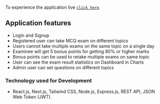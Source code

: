 To experience the application live [`click here`](https://quizzie-d2205.web.app/).

## Application features

* Login and Signup
* Registered user can take MCQ exam on different topics
* Users cannot take multiple exams on the same topic on a single day
* Examinee will get 5 bonus points for getting 80% or higher marks
* Bonus points can be used to retake multiple exams on same topic
* User can see the exam result statistics on Dashboard in Charts
* Admin user can set questions on different topics


### Technology used for Development

* React.js, Next.js, Tailwind CSS, Node.js, Express.js, REST API, JSON Web Token (JWT).
